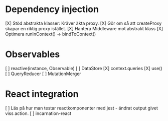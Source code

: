 # Dependency injection

[X] Stöd abstrakta klasser: Kräver äkta proxy.
[X] Gör om så att createProxy skapar en riktig proxy istället.
[X] Hantera Middleware mot abstrakt klass
[X] Optimera runInContext() -> bindToContext()

# Observables

[ ] reactive(instance, Observable)
[ ] DataStore
[X] context.queries
[X] use()
[ ] QueryReducer
[ ] MutationMerger

# React integration

[ ] Läs på hur man testar reactkomponenter med jest - ändrat output givet viss action.
[ ] incarnation-react
